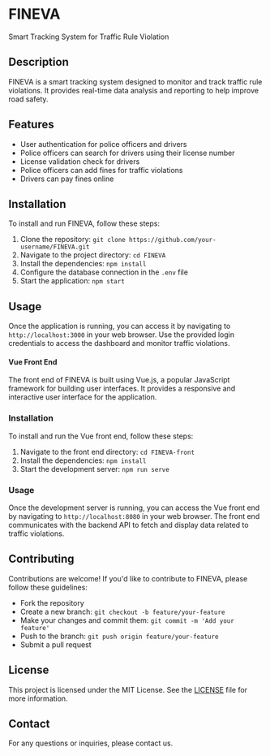  
# FINEVA
Smart Tracking System for Traffic Rule Violation

## Description
FINEVA is a smart tracking system designed to monitor and track traffic rule violations. It provides real-time data analysis and reporting to help improve road safety.

## Features
- User authentication for police officers and drivers
- Police officers can search for drivers using their license number
- License validation check for drivers
- Police officers can add fines for traffic violations
- Drivers can pay fines online

## Installation
To install and run FINEVA, follow these steps:
1. Clone the repository: `git clone https://github.com/your-username/FINEVA.git`
2. Navigate to the project directory: `cd FINEVA`
3. Install the dependencies: `npm install`
4. Configure the database connection in the `.env` file
5. Start the application: `npm start`

## Usage
Once the application is running, you can access it by navigating to `http://localhost:3000` in your web browser. Use the provided login credentials to access the dashboard and monitor traffic violations.

#### Vue Front End
The front end of FINEVA is built using Vue.js, a popular JavaScript framework for building user interfaces. It provides a responsive and interactive user interface for the application.

### Installation
To install and run the Vue front end, follow these steps:
1. Navigate to the front end directory: `cd FINEVA-front`
2. Install the dependencies: `npm install`
3. Start the development server: `npm run serve`

### Usage
Once the development server is running, you can access the Vue front end by navigating to `http://localhost:8080` in your web browser. The front end communicates with the backend API to fetch and display data related to traffic violations.


## Contributing
Contributions are welcome! If you'd like to contribute to FINEVA, please follow these guidelines:
- Fork the repository
- Create a new branch: `git checkout -b feature/your-feature`
- Make your changes and commit them: `git commit -m 'Add your feature'`
- Push to the branch: `git push origin feature/your-feature`
- Submit a pull request

## License
This project is licensed under the MIT License. See the [LICENSE](LICENSE) file for more information.

## Contact
For any questions or inquiries, please contact us.
